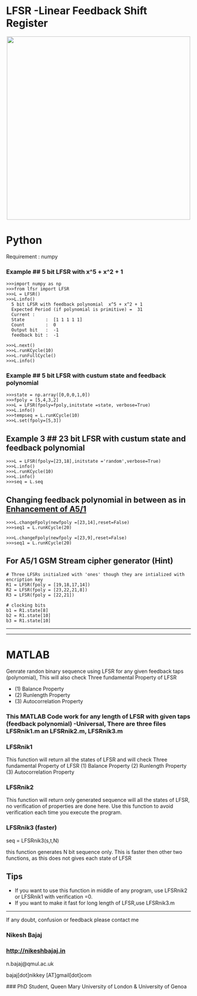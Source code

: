 # LFSR -Linear Feedback Shift Register
<p align="center">
  <img src="https://github.com/Nikeshbajaj/Linear_Feedback_Shift_Register/blob/master/LFSR1.jpg" width="500"/>
</p>

# Python

Requirement : numpy

### Example  ## 5 bit LFSR with x^5 + x^2 + 1
```
>>>import numpy as np
>>>from lfsr import LFSR
>>>L = LFSR() 
>>>L.info()
  5 bit LFSR with feedback polynomial  x^5 + x^2 + 1
  Expected Period (if polynomial is primitive) =  31
  Current :
  State        :  [1 1 1 1 1]
  Count        :  0
  Output bit   :  -1
  feedback bit :  -1
```
```
>>>L.next()
>>>L.runKCycle(10)
>>>L.runFullCycle()
>>>L.info()
```

### Example  ## 5 bit LFSR with custum state and feedback polynomial
```
>>>state = np.array([0,0,0,1,0])
>>>fpoly = [5,4,3,2]
>>>L = LFSR(fpoly=fpoly,initstate =state, verbose=True)
>>>L.info()
>>>tempseq = L.runKCycle(10)
>>>L.set(fpoly=[5,3])
```

## Example 3  ## 23 bit LFSR with custum state and feedback polynomial
```
>>>L = LFSR(fpoly=[23,18],initstate ='random',verbose=True)
>>>L.info()
>>>L.runKCycle(10)
>>>L.info()
>>>seq = L.seq
```
## Changing feedback polynomial in between as in [Enhancement of A5/1](https://doi.org/10.1109/ETNCC.2011.5958486)
```
>>>L.changeFpoly(newfpoly =[23,14],reset=False)
>>>seq1 = L.runKCycle(20)

>>>L.changeFpoly(newfpoly =[23,9],reset=False)
>>>seq1 = L.runKCycle(20)
```

## For A5/1 GSM Stream cipher generator (Hint)
```
# Three LFSRs initialzed with 'ones' though they are intialized with encription key
R1 = LFSR(fpoly = [19,18,17,14])
R2 = LFSR(fpoly = [23,22,21,8])
R3 = LFSR(fpoly = [22,21])

# clocking bits
b1 = R1.state[8]
b2 = R1.state[10]
b3 = R1.state[10]

```
______________________________________
______________________________________

# MATLAB
Genrate randon binary sequence using LFSR for any given feedback taps (polynomial), 
This will also check Three fundamental Property of LFSR 
* (1) Balance Property 
* (2) Runlength Property 
* (3) Autocorrelation Property

### This MATLAB Code work for any length of LFSR with given taps (feedback polynomial) -Universal, There are three files LFSRnik1.m an LFSRnik2.m, LFSRnik3.m
### LFSRnik1
This function will return all the states of LFSR and will check Three fundamental Property of LFSR 
(1) Balance Property (2) Runlength Property (3) Autocorrelation Property

### LFSRnik2
This function will return only generated sequence will all the states of LFSR, no verification of properties are done
here. Use this function to avoid verification each time you execute the program.

### LFSRnik3 (faster)
<p>seq = LFSRnik3(s,t,N)</p>
this function generates N bit sequence only. This is faster then other two functions, as this does not gives each state of LFSR

## Tips
* If you want to use this function in middle of any program, use LFSRnik2 or LFSRnik1 with verification =0. 
* If you want to make it fast for long length of LFSR,use LFSRnik3.m 

______________________________________
If any doubt, confusion or feedback please contact me
### Nikesh Bajaj
### http://nikeshbajaj.in
<p> n.bajaj@qmul.ac.uk </p>
<p> bajaj[dot]nikkey [AT]gmail[dot]com </p>
### PhD Student, Queen Mary University of London & University of Genoa
